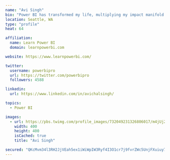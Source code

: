 ```yaml
---
name: "Avi Singh"
bio: "Power BI has transformed my life, multiplying my impact manifold. Now I am on a mission to spread the word and share the knowledge"
location: Seattle, WA
type: "profile"
heat: 64

affiliation:
  name: Learn Power BI
  domain: learnpowerbi.com

website: https://www.learnpowerbi.com/

twitter:
  username: powerbipro
  url: https://twitter.com/powerbipro
  followers: 4588

linkedin:
  url: https://www.linkedin.com/in/avichalsingh/

topics:
  - Power BI

images:
  - url: https://pbs.twimg.com/profile_images/732049231326806017/m4jUj2Lu_400x400.jpg
    width: 400
    height: 400
    isCached: true
    title: "Avi Singh"

secured: "QKcMvm34l3RH2JjVEah5ex1iWiWpIW3Ryf4I3O1cr7j9fvrZWc5UnjFXuiuy73pDeDbsrDzmYIP+x/G7qPGObU5h78HVGNuzQ8vyvqyESLcxtgtMFHyWVoBa/elap0TIwNc24Lf+X7khXjxgWmHPUEwtPQ9r35x/dtUGGnwH+r3wOc4y1OadI6SyePbaYbc+hYd6wT6WylCcqn9IwKrMcQsXQ2e5rnkwr2Dcnz24w+FL9zvXI5EE5ezUIs3FQhbDweOx7jyi5ubycUPOEQ2v5vCwncW8X0O/d6k0y0F02yYyQcCnMD9DdA/TmOkvNVM1JHO1TeUhziQVQR1x/kagQ3m0kWlNslJx4poUTZgGcBEdFfOEDaLCjiAVr2EQ1EdGAQ9gd1HJuj2vr+NBxjlaHhVP3JFJPxqALyn4K0LTOLo=;EmW4g8WlfNjZ3HxIb6M4WQ=="
---
```



